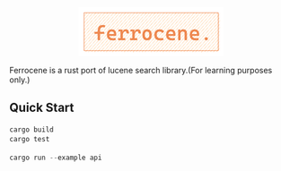 <p align="center">
  <img
    src="https://raw.githubusercontent.com/kanatti/ferrocene/main/logo.png"
    alt="ferrocene logo">
</p>


Ferrocene is a rust port of lucene search library.(For learning purposes only.)

## Quick Start

```rust
cargo build
cargo test

cargo run --example api
```
